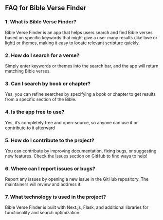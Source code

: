 ## FAQ for Bible Verse Finder

### 1. What is Bible Verse Finder?
Bible Verse Finder is an app that helps users search and find Bible verses based on specific keywords that might give a user many results (like love or light) or themes, making it easy to locate relevant scripture quickly.

### 2. How do I search for a verse?
Simply enter keywords or themes into the search bar, and the app will return matching Bible verses.

### 3. Can I search by book or chapter?
Yes, you can refine searches by specifying a book or chapter to get results from a specific section of the Bible.

### 4. Is the app free to use?
Yes, it’s completely free and open-source, so anyone can use it or contribute to it afterward

### 5. How do I contribute to the project?
You can contribute by improving documentation, fixing bugs, or suggesting new features. Check the Issues section on GitHub to find ways to help!

### 6. Where can I report issues or bugs?
Report any issues by opening a new issue in the GitHub repository. The maintainers will review and address it.

### 7. What technology is used in the project?
Bible Verse Finder is built with Next.js, Flask, and additional libraries for functionality and search optimization.

